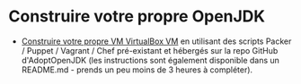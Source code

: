 # Construire votre propre OpenJDK

* [Construire votre propre VM VirtualBox VM](https://github.com/AdoptOpenJDK/openjdk-virtual-images) en utilisant des scripts Packer / Puppet / Vagrant / Chef pré-existant et hébergés sur la repo GitHub d'AdoptOpenJDK (les instructions sont également disponible dans un README.md - prends un peu moins de 3 heures à compléter).
